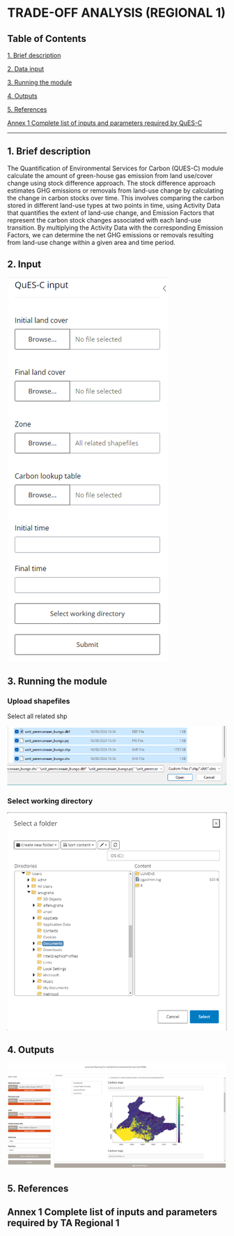# TRADE-OFF ANALYSIS (REGIONAL 1)

## Table of Contents

[1. Brief description](#_toc_description)

[2. Data input](#_toc_inputs)

[3. Running the module](#_toc_run)

[4. Outputs](#_toc_outputs)

[5. References](#_toc_refs)

[Annex 1 Complete list of inputs and parameters required by QuES-C](#_toc_annex)

------------------------------------------------------------------------

## <a name="_toc_description"></a>1. Brief description

The Quantification of Environmental Services for Carbon (QUES-C) module calculate the amount of green-house gas emission from land use/cover change using stock difference approach. The stock difference approach estimates GHG emissions or removals from land-use change by calculating the change in carbon stocks over time. This involves comparing the carbon stored in different land-use types at two points in time, using Activity Data that quantifies the extent of land-use change, and Emission Factors that represent the carbon stock changes associated with each land-use transition. By multiplying the Activity Data with the corresponding Emission Factors, we can determine the net GHG emissions or removals resulting from land-use change within a given area and time period.

## <a name="_toc_inputs"></a>2. Input

![](www/img/inputs.png)

## <a name="_toc_run"></a>3. Running the module

### Upload shapefiles

Select all related shp

![](www/img/shp.png)

### Select working directory

![](www/img/wd.png)

## <a name="_toc_outputs"></a>4. Outputs 

![](www/img/v1.png)

## <a name="_toc_refs"></a>5. References

  ## <a name="_toc_annex"></a>Annex 1 Complete list of inputs and parameters required by TA Regional 1



